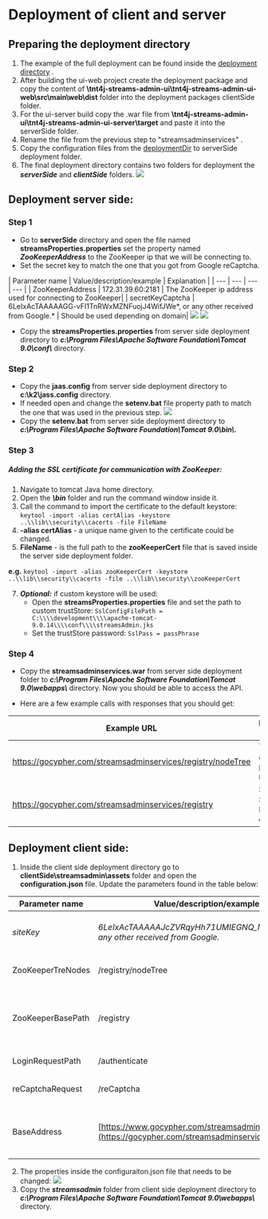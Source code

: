 # Deployment of client and server
## Preparing the deployment directory
1. The example of the full deployment can be found inside the [deployment directory](/tree/master/tnt4j-streams-admin-ui/deploymentDir/exampleDeployDir) .
2. After building the ui-web project create the deployment package and copy the content of **\tnt4j-streams-admin-ui\tnt4j-streams-admin-ui-web\src\main\web\dist** folder into the deployment packages clientSide folder.
3. For the ui-server build  copy the .war file from **\tnt4j-streams-admin-ui\tnt4j-streams-admin-ui-server\target** and paste it into the serverSide folder. 
4. Rename the file from the previous step to "streamsadminservices" .
5. Copy the configuration files from the [deploymentDir](/tnt4j-streams-admin-ui/deploymentDir/serverSideConfigurationFiles) to serverSide deployment folder.
6. The final deployment directory contains two folders for deployment the
    ***serverSide*** and ***clientSide*** folders.
![](streamsFront/serverSide/1.jpg)
## Deployment server side: 

### Step 1

-   Go to **serverSide** directory and open the file  named **streamsProperties.properties** set the property named ***ZooKeeperAddress*** to the ZooKeeper ip that we will be connecting to.
-   Set the secret key to match the one that you got from Google reCaptcha.

|  Parameter name   |   Value/description/example |  Explanation |
| --- | --- | --- | --- |
|  ZooKeeperAddress  |  172.31.39.60:2181    |                                                            The ZooKeeper ip address used for connecting to ZooKeeper|
|  secretKeyCaptcha |  6LeIxAcTAAAAAGG-vFI1TnRWxMZNFuojJ4WifJWe*, or any other received from Google.*  | Should be used depending on domain|
![](streamsFront/serverSide/2.jpg)
![](streamsFront/serverSide/3.jpg)

-   Copy the **streamsProperties.properties** from server side deployment directory to ***c:\\Program Files\\Apache Software  Foundation\\Tomcat 9.0\\conf\\*** directory.

### Step 2

-   Copy the **jaas.config** from server side deployment directory 
    to **c:\\k2\\jass.config** directory.
-   If needed open and change the **setenv.bat** file property path to
    match the one that was used in the previous step.
    ![](streamsFront/serverSide/4.jpg)
-   Copy the **setenv.bat** from server side deployment directory to
    ***c:\\Program Files\\Apache Software Foundation\\Tomcat
    9.0\\bin\\.***

### Step 3

##### Adding the SSL certificate for communication with ZooKeeper:

1.  Navigate to tomcat Java home directory.
2.  Open the ***\\bin*** folder and run the command window inside it.
3.  Call the command to import the certificate to the default keystore:  
`keytool -import -alias certAlias -keystore ..\\lib\\security\\cacerts -file FileName`
4.  **-alias certAlias** - a unique name given to the certificate could be changed.
5.  **FileName** - is the full path to the **zooKeeperCert** file that is saved inside the server side deployment folder.

 **e.g.**  `keytool -import -alias zooKeeperCert -keystore ..\\lib\\security\\cacerts -file ..\\lib\\security\\zooKeeperCert`
 
7.   ***Optional:*** if custom keystore will be used:
      - Open the **streamsProperties.properties** file and set the path to custom trustStore: 
        `SslConfigFilePath = C:\\\\development\\\\apache-tomcat-9.0.14\\\\conf\\\\streamsAdmin.jks`
       - Set the trustStore password:
        `SslPass = passPhrase`
        
### Step 4 

-   Copy the **streamsadminservices.war** from server side deployment folder to ***c:\\Program Files\\Apache Software Foundation\\Tomcat 9.0\\webapps\\*** directory. Now you should be able to access the API.

- Here are a few example calls with responses that you should get:

| Example URL                           | Response example             |
| --- | --- |
| <https://gocypher.com/streamsadminservices/registry/nodeTree> | Tried to access protected resources |
| <https://gocypher.com/streamsadminservices/registry> | Streams Services Registry endpoint | 

## Deployment client side:

1.   Inside the client side deployment directory go to **clientSide\streamsadmin\assets** folder and open the **configuration.json** file. Update the parameters found in the table below:

| Parameter name | Value/description/example | Explanation           |
| -- | -- | -- |
| *siteKey*             | _6LeIxAcTAAAAAJcZVRqyHh71UMIEGNQ_MXjiZKhI, or any other received from Google._ |   Should be changed to the needed domain   |
| ZooKeeperTreNodes     | /registry/nodeTree | Used to get the main node tree   |
| ZooKeeperBasePath     | /registry | Used to get all the data from nodes and preform stream actions|
| LoginRequestPath      | /authenticate         | Used for user management  |
| reCaptchaRequest      | /reCaptcha            | Used for captcha verification |
| BaseAddress           | [https://www.gocypher.com/streamsadminservices](https://gocypher.com/streamsadminservices/reCaptcha) | [gocypher.com](http://gocypher.com/) should be changed to the needed domain |
2. The properties inside the configuraiton.json file that needs to be changed:
![](streamsFront/serverSide/5.jpg)
3.  Copy the ***streamsadmin*** folder  from client side deployment directory to ***c:\\Program Files\\Apache Software Foundation\\Tomcat 9.0\\webapps\\*** directory.
